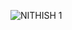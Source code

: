 ![NITHISH 1](https://user-images.githubusercontent.com/114067093/202737942-00b7dabc-c00d-4b81-96d5-02d7cb32e3c6.png)
